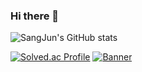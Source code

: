 ### Hi there 👋
![SangJun's GitHub stats](https://github-readme-stats.vercel.app/api?username=sangjunni&show_icons=true&theme=transparent&count_private=true)

[![Solved.ac Profile](http://mazassumnida.wtf/api/v2/generate_badge?boj=yoonsj0322)](https://solved.ac/yoonsj0322/)
[![Banner](https://banner.codetree.ai/v1/banner/yoonsj0322)](https://www.codetree.ai/profiles/yoonsj0322)
<!--
**SangJunni/SangJunni** is a ✨ _special_ ✨ repository because its `README.md` (this file) appears on your GitHub profile.

Here are some ideas to get you started:

- 🔭 I’m currently working on ...
- 🌱 I’m currently learning ...
- 👯 I’m looking to collaborate on ...
- 🤔 I’m looking for help with ...
- 💬 Ask me about ...
- 📫 How to reach me: ...
- 😄 Pronouns: ...
- ⚡ Fun fact: ...
-->
